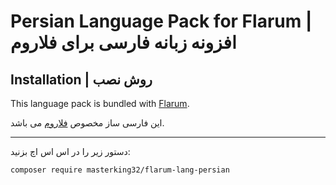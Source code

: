 # Persian Language Pack for Flarum | افزونه زبانه فارسی برای فلاروم

## Installation | روش نصب

This language pack is bundled with [Flarum](http://flarum.org/).

این فارسی ساز مخصوص [فلاروم](http://flarum.org/) می باشد.

---

دستور زیر را در اس اس اچ بزنید:

```bash
composer require masterking32/flarum-lang-persian
```
